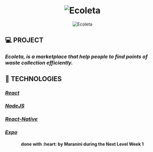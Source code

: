  <h1 align="center">
    <img alt="Ecoleta" title="Ecoleta" src="https://github.com/rocketseat-education/nlw-01-omnistack/raw/master/.github/ecoleta.svg" />
</h1>

<p align="center">
  <img alt="Ecoleta" src="https://github.com/rocketseat-education/nlw-01-omnistack/raw/master/.github/ecoleta.png">
</p>

 ## 💻 PROJECT
  ### *Ecoleta, is a marketplace that help people to find points of waste collection efficiently.*

 ## 🚀 TECHNOLOGIES
  ### [*React*](https://en.reactjs.org/)
  ### [*NodeJS*](https://nodejs.org/en/)
  ### [*React-Native*](https://reactnative.dev/)
  ### [*Expo*](https://expo.io/)



<h4 align="center">done with :heart: by Maranini during the Next Level Week 1</h4>
